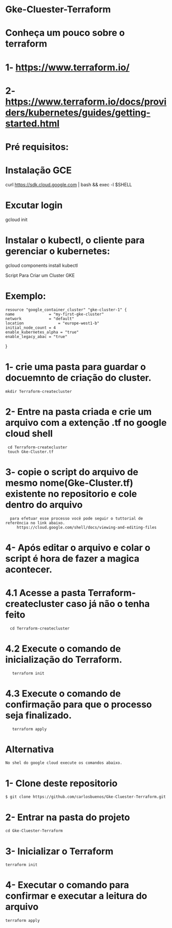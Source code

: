 # Gke-Cluester-Terraform

# Conheça um pouco sobre o terraform 

 # 1- https://www.terraform.io/
 # 2- https://www.terraform.io/docs/providers/kubernetes/guides/getting-started.html
 
# Pré requisitos:
 # Instalação GCE
  curl https://sdk.cloud.google.com | bash && exec -l $SHELL
 
 # Excutar login
  gcloud init
  
 # Instalar o kubectl, o cliente para gerenciar o kubernetes:
  gcloud components install kubectl

  
Script Para Criar um Cluster GKE
# Exemplo:

    resource "google_container_cluster" "gke-cluster-1" {
    name               = "my-first-gke-cluster"
    network            = "default"
    location               = "europe-west1-b"
    initial_node_count = 4
    enable_kubernetes_alpha = "true"
    enable_legacy_abac = "true"
  }
  
  # 1- crie uma pasta para guardar o docuemnto de criação do cluster.
    mkdir Terraform-createcluster
     
  # 2- Entre na pasta criada e crie um arquivo com a extenção .tf no google cloud shell
     cd Terraform-createcluster
     touch Gke-Cluster.tf
     
  # 3- copie o script do arquivo de mesmo nome(Gke-Cluster.tf) existente no repositorio e cole dentro do arquivo
      para efetuar esse processo você pode seguir o tuttorial de referência no link abaixo.
         https://cloud.google.com/shell/docs/viewing-and-editing-files
         
  # 4- Após editar o arquivo e colar o script é hora de fazer a magica acontecer.
  
   # 4.1 Acesse a pasta Terraform-createcluster caso já não o tenha feito
      cd Terraform-createcluster
      
   # 4.2 Execute o comando de inicialização do Terraform.
       terraform init
   
   # 4.3 Execute o comando de confirmação para que o processo seja finalizado.
       terraform apply
       
 # Alternativa
    No shel do google cloud execute os comandos abaixo.
  # 1- Clone deste repositorio
    $ git clone https://github.com/carlosbuenos/Gke-Cluester-Terraform.git   
  # 2- Entrar na pasta do projeto
    cd Gke-Cluester-Terraform
  # 3- Inicializar o Terraform
    terraform init
  # 4- Executar o comando para confirmar e executar a leitura do arquivo
    terraform apply
   
    
      

